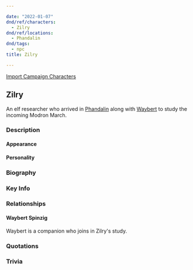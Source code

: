 ```yaml
---

date: "2022-01-07"
dnd/ref/characters:
  - Zilry
dnd/ref/locations:
  - Phandalin
dnd/tags:
  - npc
title: Zilry

---
```


[Import Campaign Characters](/dnd/characters/)

## Zilry

An elf researcher who arrived in [Phandalin](/dnd/locations/phandalin) along with [Waybert](/dnd/npcs/waybert-spinzig) to study the incoming Modron March.

### Description

#### Appearance

#### Personality

### Biography

### Key Info

### Relationships

#### Waybert Spinzig

Waybert is a companion who joins in Zilry's study.

### Quotations

### Trivia
